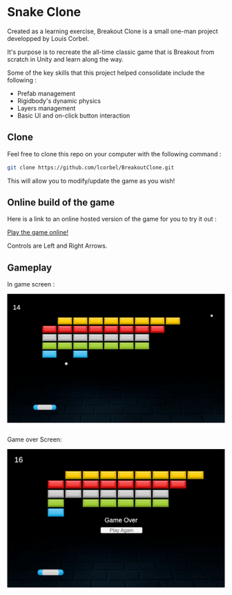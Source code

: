 # Snake Clone

Created as a learning exercise, Breakout Clone is a small one-man project developped by Louis Corbel. 

It's purpose is to recreate the all-time classic game that is Breakout from scratch in Unity and learn along the way.

Some of the key skills that this project helped consolidate include the following :

- Prefab management
- Rigidbody's dynamic physics
- Layers management
- Basic UI and on-click button interaction

## Clone

Feel free to clone this repo on your computer with the following command :

```bash
git clone https://github.com/lcorbel/BreakoutClone.git
```

This will allow you to modify/update the game as you wish!

## Online build of the game

Here is a link to an online hosted version of the game for you to try it out :

[Play the game online!](https://lcorbel.github.io/BreakoutClone/)

Controls are Left and Right Arrows.

## Gameplay

In game screen : 

![Alt text](/BreakoutScreenshots/in_game_1.png?raw=true "Optional Title")

Game over Screen:

![Alt text](/BreakoutScreenshots/game_over_1.png?raw=true "Optional Title")
